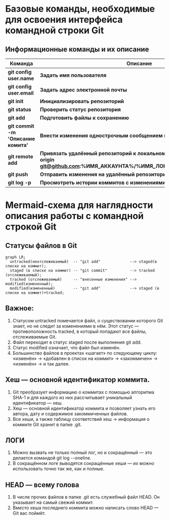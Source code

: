 # **Базовые команды, необходимые для освоения интерфейса командной строки Git**

## Информационные команды и их описание


| Команда | Описание |
| ------- | ---------|
|**git config user.name** |**Задать имя пользователя** |
|**git config user.email**|**Задать адрес электронной почты** |
|**git init**|**Инициализировать репозиторий**|
|**git status**|**Проверить статус репозитория**|
|**git add**|**Подготовить файлы к сохранению**|
|**git commit -m 'Описание комита'**|**Внести изменения однострочным сообщением или через редактор**|
|**git remote add**|**Привязать удалённый репозиторий к локальному. Пример: git remote add origin git@github.com:%ИМЯ_АККАУНТА%/%ИМЯ_ЛОКАЛЬНОГО_РЕПОЗИТОРИЯ%**|
|**git push**|**Отправить изменения на удалённый репозиторий**|
|**git log -p**|**Просмотреть истории коммитов с изменениями**|

# **Mermaid-схема для наглядности описания работы с командной строкой Git**

## **Статусы файлов в Git**

```mermaid
graph LR;
  untracked(неотслеживаемый)  -- "git add"             --> staged(в списке на коммит);
  staged (в списке на коммит) -- "git commit"          --> tracked (отслеживаемый);
  tracked (отслеживаемый)     -- "внесенные изменения" --> modified(измененный);
  modified(измененный)        -- "git add"             --> staged (в списке на коммит)+tracked;
```

## **Важное:**
1. Статусом untracked помечается файл, о существовании которого Git знает, но не следит за изменениями в нём. Этот статус — противоположность tracked, в который попадают все файлы, отслеживаемые Git.
2. Файл переходит в статус staged после выполнения git add.
3. Статус modified означает, что файл был изменён.
4. Большинство файлов в проектах «шагает» по следующему циклу: «изменён» → «добавлен в список на коммит» → «закоммичен» → «изменён» → и так далее.

## **Хеш** — основной идентификатор коммита.
1. Git преобразует информацию о коммитах с помощью алгоритма SHA-1 и для каждого из них рассчитывает уникальный идентификатор — хеш.
2. Хеш — основной идентификатор коммита и позволяет узнать его автора, дату и содержимое закоммиченных файлов.
3. Все хеши, а также таблицу соответствий хеш → информация о коммите Git хранит в папке .git.

## **ЛОГИ**
1. Можно вызвать не только полный лог, но и сокращённый — это делается командой git log --oneline.
2. В сокращённом логе выводятся сокращённые хеши — их можно использовать точно так же, как и полные.


## **HEAD — всему голова**
1. В числе прочих файлов в папке .git есть служебный файл HEAD. Он указывает на самый свежий коммит.
2. Вместо хеша последнего коммита можно написать слово HEAD — Git вас поймёт.
